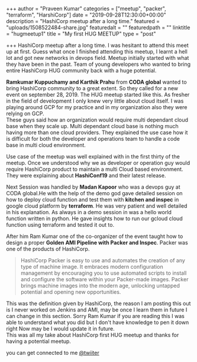 +++
author = "Praveen Kumar"
categories = ["meetup", "packer", "terraform", "HarshiCorp"]
date = "2019-09-28T12:30:00+00:00"
description = "HashiCorp meetup after a long time."
featured = "uploads/1508522484-share.jpg"
featuredalt = ""
featuredpath = ""
linktitle = "hugmeetup1"
title = "My first HUG MEETUP"
type = "post"

+++
HashiCorp meetup after a long time. I was hesitant to attend this meet up at first. Guess what once I finished attending this meetup, I learnt a hell lot and got new networks in devops field. Meetup initially started with what they have been in the past. Team of young developers who wanted to bring entire HashiCorp HUG community back with a huge potential.

   
**Ramkumar Kuppuchamy and Karthik Prahu** from **CODA global** wanted to bring HashiCorp community to a great extent. So they called for a new event on september 28, 2019. The HUG meetup started like this. As fresher in the field of development I only knew very little about cloud itself. I was playing around GCP for my practice and in my organization also they were relying on GCP.  
These guys said how an organization would require multi dependant cloud base when they scale up. Multi dependant cloud base is nothing much having more than one cloud providers. They explained the use case how it is difficult for both the developer and operations team to handle a code base in multi cloud environment.

Use case of the meetup was well explained with in the first thirty of the meetup. Once we understood why we as developer or operation guy would require HashiCorp product to maintain a multi Cloud based environment. They were explaining about **HashiConf19** and their latest release.

Next Session was handled by **Madan Kapoor** who was a devops guy at CODA global.He with the help of the demo god gave detailed session on how to deploy cloud function and test them with **kitchen and inspec** in google cloud platform by **terraform**. He was very patient and well detailed in his explanation. As always in a demo session in was a hello world function written in python. He gave insights how to run our gcloud cloud function using terraform and tested it out to.

After him Ram Kumar one of the co-organizer of the event taught how to design a proper **Golden AMI Pipeline with Packer and Inspec**. Packer was one of the products of HashiCorp. 

> HashiCorp Packer is easy to use and automates the creation of any type of machine image. It embraces modern configuration management by encouraging you to use automated scripts to install and configure the software within your Packer-made images. Packer brings machine images into the modern age, unlocking untapped potential and opening new opportunities.

  
This was the definition given by HashiCorp, the reason I am posting this out is I never worked on Jenkins and AMI, may be once I learn them in future I can change in this section. Sorry Ram Kumar if you are reading this I was able to understand what you did but I don't have knowledge to pen it down right Now may be I would update it in future.  
This was all my take about HashiCorp first HUG meetup and thanks for having a potential meetup.

you can get connected to me [@twiiter](https://twitter.com/praveenpkg8 "Twitter")